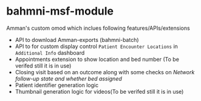 # bahmni-msf-module
Amman's custom omod which inclues following features/APIs/extensions

* API to download Amman-exports (bahmni-batch)
* API to for custom display control `Patient Encounter Locations` in `Additional Info` dashboard
* Appointments extension to show location and bed number (To be verifed still it is in use)
* Closing visit based on an outcome along with some checks on *Network follow-up state and whether bed assigned*
* Patient identifier generation logic
* Thumbnail generation logic for videos(To be verifed still it is in use)
